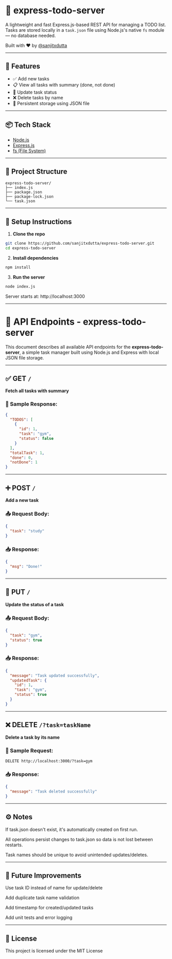 # 📝 express-todo-server

A lightweight and fast Express.js-based REST API for managing a TODO list.  
Tasks are stored locally in a `task.json` file using Node.js's native `fs` module — no database needed.

Built with ❤️ by [@sanjitxdutta](https://github.com/sanjitxdutta)

---

## 🚀 Features

- ✅ Add new tasks
- 📋 View all tasks with summary (done, not done)
- 🔄 Update task status
- ❌ Delete tasks by name
- 💾 Persistent storage using JSON file

---

## 📦 Tech Stack

- [Node.js](https://nodejs.org/)
- [Express.js](https://expressjs.com/)
- [fs (File System)](https://nodejs.org/api/fs.html)

---

## 📁 Project Structure
```
express-todo-server/
├── index.js
├── package.json
├── package-lock.json
└── task.json
```

---

## 🔧 Setup Instructions

1. **Clone the repo**
```bash
git clone https://github.com/sanjitxdutta/express-todo-server.git
cd express-todo-server
```
2. **Install dependencies**
```bash
npm install
```
3. **Run the server**
```bash
node index.js
```
Server starts at: http://localhost:3000


---

# 📌 API Endpoints - express-todo-server

This document describes all available API endpoints for the **express-todo-server**, a simple task manager built using Node.js and Express with local JSON file storage.

---

## ✅ GET `/`

**Fetch all tasks with summary**

### 🔁 Sample Response:
```json
{
  "TODOS": [
    {
      "id": 1,
      "task": "gym",
      "status": false
    }
  ],
  "totalTask": 1,
  "done": 0,
  "notDone": 1
}
```

---

## ➕ POST `/`

**Add a new task**

### 📤 Request Body:
```json
{
  "task": "study"
}
```

### 📥 Response:
```json
{
  "msg": "Done!"
}
```

---

## 🔄 PUT `/`

**Update the status of a task**

### 📤 Request Body:
```json
{
  "task": "gym",
  "status": true
}
```

### 📥 Response:
```json
{
  "message": "Task updated successfully",
  "updatedTask": {
    "id": 1,
    "task": "gym",
    "status": true
  }
}
```

---

## ❌ DELETE `/?task=taskName`

**Delete a task by its name**

### 🧪 Sample Request:
```
DELETE http://localhost:3000/?task=gym
```

### 📥 Response:
```json
{
  "message": "Task deleted successfully"
}
```

---

## ⚙️ Notes
If task.json doesn't exist, it's automatically created on first run.

All operations persist changes to task.json so data is not lost between restarts.

Task names should be unique to avoid unintended updates/deletes.

---

## 🧠 Future Improvements
 Use task ID instead of name for update/delete

 Add duplicate task name validation

 Add timestamp for created/updated tasks

 Add unit tests and error logging

---
## 📜 License
This project is licensed under the MIT License




